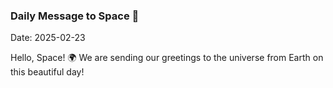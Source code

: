 ### Daily Message to Space 🌌
Date: 2025-02-23

Hello, Space! 🌍 We are sending our greetings to the universe from Earth on this beautiful day!
